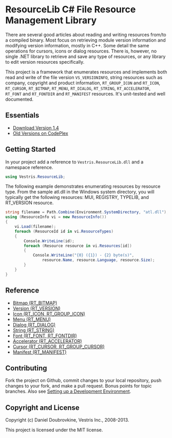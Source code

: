 ResourceLib C# File Resource Management Library
===============================================

There are several good articles about reading and writing resources from/to a compiled binary. Most focus on retrieving module version information and modifying version information, mostly in C++. Some detail the same operations for cursors, icons or dialog resources. There is, however, no single .NET library to retrieve and save any type of resources, or any library to edit version resources specifically. 

This project is a framework that enumerates resources and implements both read and write of the file version `VS_VERSIONINFO`, string resources such as company, copyright and product information, `RT_GROUP_ICON` and `RT_ICON`, `RT_CURSOR`, `RT_BITMAP`, `RT_MENU`, `RT_DIALOG`, `RT_STRING`, `RT_ACCELERATOR`, `RT_FONT` and `RT_FONTDIR` and `RT_MANIFEST` resources. It's unit-tested and well documented.

Essentials
----------

* [Download Version 1.4](https://github.com/downloads/dblock/resourcelib/Vestris.ResourceLib.1.4.zip)
* [Old Versions on CodePlex](http://resourcelib.codeplex.com/)

Getting Started
---------------

In your project add a reference to `Vestris.ResourceLib.dll` and a namespace reference.

``` c#
using Vestris.ResourceLib;
```

The following example demonstrates enumerating resources by resource type. From the sample atl.dll in the Windows system directory, you will typically get the following resources: MUI, REGISTRY, TYPELIB, and RT_VERSION resource. 

``` c#
string filename = Path.Combine(Environment.SystemDirectory, "atl.dll");
using (ResourceInfo vi = new ResourceInfo())
{
    vi.Load(filename);
    foreach (ResourceId id in vi.ResourceTypes)
    {
        Console.WriteLine(id);
        foreach (Resource resource in vi.Resources[id])
        {
            Console.WriteLine("{0} ({1}) - {2} byte(s)",
                resource.Name, resource.Language, resource.Size);
        }
    }
}
```

Reference
---------

* [Bitmap (RT_BITMAP)](https://github.com/dblock/resourcelib/blob/master/Docs/Bitmap.md)
* [Version (RT_VERSION)](https://github.com/dblock/resourcelib/blob/master/Docs/Version.md)
* [Icon (RT_ICON, RT_GROUP_ICON)](https://github.com/dblock/resourcelib/blob/master/Docs/Icon.md)
* [Menu (RT_MENU)](https://github.com/dblock/resourcelib/blob/master/Docs/Menu.md)
* [Dialog (RT_DIALOG)](https://github.com/dblock/resourcelib/blob/master/Docs/Dialog.md)
* [String (RT_STRING)](https://github.com/dblock/resourcelib/blob/master/Docs/String.md)
* [Font (RT_FONT, RT_FONTDIR)](https://github.com/dblock/resourcelib/blob/master/Docs/Font.md)
* [Accelerator (RT_ACCELERATOR)](https://github.com/dblock/resourcelib/blob/master/Docs/Accelerator.md)
* [Cursor (RT_CURSOR, RT_GROUP_CURSOR)](https://github.com/dblock/resourcelib/blob/master/Docs/Cursor.md)
* [Manifest (RT_MANIFEST)](https://github.com/dblock/resourcelib/blob/master/Docs/Manifest.md)

Contributing
------------

Fork the project on Github, commit changes to your local repository, push changes to your fork, and make a pull request. Bonus points for topic branches. Also see [Setting up a Development Environment](https://github.com/dblock/resourcelib/blob/master/Docs/Contributing.md).

Copyright and License
---------------------

Copyright (c) Daniel Doubrovkine, Vestris Inc., 2008-2013.

This project is licensed under the MIT license.
